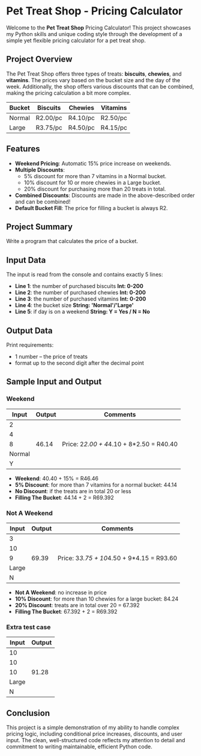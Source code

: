 # Pet Treat Shop - Pricing Calculator

Welcome to the **Pet Treat Shop** Pricing Calculator! This project showcases my Python skills and unique coding style through the development of a simple yet flexible pricing calculator for a pet treat shop.

## Project Overview

The Pet Treat Shop offers three types of treats: **biscuits**, **chewies**, and **vitamins**. The prices vary based on the bucket size and the day of the week. Additionally, the shop offers various discounts that can be combined, making the pricing calculation a bit more complex.

|      Bucket     |     Biscuits    |     Chewies     |     Vitamins    |
|-----------------|-----------------|-----------------|-----------------|
|      Normal     |     R2.00/pc    |     R4.10/pc    |     R2.50/pc    |
|      Large      |     R3.75/pc    |     R4.50/pc    |     R4.15/pc    |

## Features

- **Weekend Pricing**: Automatic 15% price increase on weekends.
- **Multiple Discounts**: 
  - 5% discount for more than 7 vitamins in a Normal bucket.
  - 10% discount for 10 or more chewies in a Large bucket.
  - 20% discount for purchasing more than 20 treats in total.
- **Combined Discounts**: Discounts are made in the above-described order and can be combined!
- **Default Bucket Fill**: The price for filling a bucket is always R2.

## Project Summary
Write a program that calculates the price of a bucket.

## Input Data
The input is read from the console and contains exactly 5 lines:
- **Line 1**: the number of purchased biscuits **Int: 0-200**
- **Line 2**: the number of purchased chewies **Int: 0-200**
- **Line 3**: the number of purchased vitamins **Int: 0-200**
- **Line 4**: the bucket size **String: 'Normal'/'Large'**
- **Line 5**: if day is on a weekend **String: Y = Yes / N = No**

## Output Data
Print requirements: 
- 1 number – the price of treats
- format up to the second digit after the decimal point

## Sample Input and Output
### Weekend
|      Input     |     Output    |                  Comments                   |
|----------------|---------------|---------------------------------------------|
|        2       |               |                                             |
|        4       |               |                                             |
|        8       |     46.14     |  Price: 2*2.00 + 4*4.10 + 8*2.50 = R40.40   |
|     Normal     |               |                                             |
|        Y       |               |                                             |

- **Weekend**: 40.40 + 15% = R46.46
- **5% Discount**: for more than 7 vitamins for a normal bucket: 44.14
- **No Discount**: if the treats are in total 20 or less
- **Filling The Bucket**: 44.14 + 2 = R69.392

### Not A Weekend
|      Input     |     Output    |                  Comments                   |
|----------------|---------------|---------------------------------------------|
|        3       |               |                                             |
|        10      |               |                                             |
|        9       |     69.39     |  Price: 3*3.75 + 10*4.50 + 9*4.15 = R93.60  |
|      Large     |               |                                             |
|        N       |               |                                             |

- **Not A Weekend**: no increase in price
- **10% Discount**: for more than 10 chewies for a large bucket: 84.24
- **20% Discount**: treats are in total over 20 = 67.392
- **Filling The Bucket**: 67.392 + 2 = R69.392

### Extra test case
|      Input     |     Output    |
|----------------|---------------|
|        10      |               |
|        10      |               |
|        10      |     91.28     |
|      Large     |               |
|        N       |               |

## Conclusion

This project is a simple demonstration of my ability to handle complex pricing logic, including conditional price increases, discounts, and user input. The clean, well-structured code reflects my attention to detail and commitment to writing maintainable, efficient Python code.
